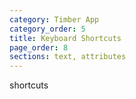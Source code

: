 ```yaml
---
category: Timber App
category_order: 5
title: Keyboard Shortcuts
page_order: 8
sections: text, attributes
---
```


shortcuts

